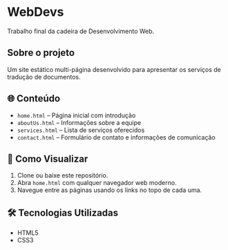# WebDevs
Trabalho final da cadeira de Desenvolvimento Web. 

## Sobre o projeto

Um site estático multi-página desenvolvido para apresentar os serviços de tradução de documentos.

## 🌐 Conteúdo

- `home.html` – Página inicial com introdução
- `aboutUs.html` – Informações sobre a equipe
- `services.html` – Lista de serviços oferecidos
- `contact.html` – Formulário de contato e informações de comunicação

## 🚀 Como Visualizar

1. Clone ou baixe este repositório.
2. Abra `home.html` com qualquer navegador web moderno.
3. Navegue entre as páginas usando os links no topo de cada uma.

## 🛠 Tecnologias Utilizadas

- HTML5
- CSS3
